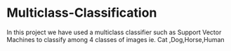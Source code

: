 # Multiclass-Classification
In this project we have used a multiclass classifier such as Support Vector Machines to classify among 4 classes of images ie. Cat ,Dog,Horse,Human
